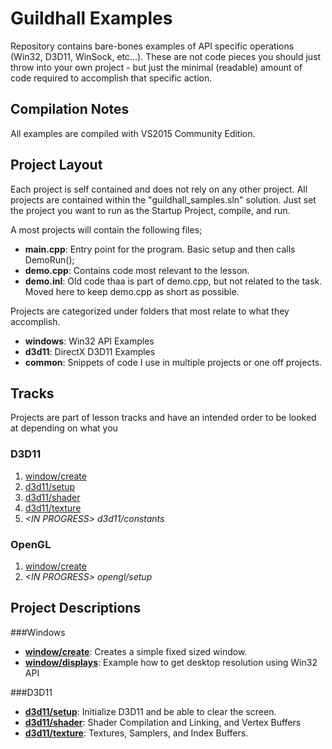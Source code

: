 # Guildhall Examples
Repository contains bare-bones examples of API specific operations (Win32, D3D11, WinSock, etc...).  These are not code pieces you should just throw into your own project - but just the minimal (readable) amount of code required to accomplish that specific action.

## Compilation Notes
All examples are compiled with VS2015 Community Edition.

## Project Layout
Each project is self contained and does not rely on any other project.  All projects are contained within the "guildhall_samples.sln" solution.  Just set the project you want to run as the Startup Project, compile, and run.  

A most projects will contain the following files;
- __main.cpp__: Entry point for the program.  Basic setup and then calls DemoRun();
- __demo.cpp__: Contains code most relevant to the lesson.  
- __demo.inl__: Old code thaa is part of demo.cpp, but not related to the task.  Moved here to keep demo.cpp as short as possible.

Projects are categorized under folders that most relate to what they accomplish.  
- __windows__: Win32 API Examples
- __d3d11__: DirectX D3D11 Examples
- __common__: Snippets of code I use in multiple projects or one off projects.

## Tracks
Projects are part of lesson tracks and have an intended order to be looked at depending on what you 

### D3D11 
1. [window/create](https://github.com/tocchan/guildhall_samples/tree/master/window/create)
2. [d3d11/setup](https://github.com/tocchan/guildhall_samples/tree/master/d3d11/setup)
3. [d3d11/shader](https://github.com/tocchan/guildhall_samples/tree/master/d3d11/shader)
4. [d3d11/texture](https://github.com/tocchan/guildhall_samples/tree/master/d3d11/texture)
3. _&lt;IN PROGRESS&gt; d3d11/constants_

### OpenGL
1. [window/create](https://github.com/tocchan/guildhall_samples/tree/master/window/create)
2. _&lt;IN PROGRESS&gt; opengl/setup_

## Project Descriptions
###Windows
- [__window/create__](https://github.com/tocchan/guildhall_samples/tree/master/window/create): Creates a simple fixed sized window. 
- [__window/displays__](https://github.com/tocchan/guildhall_samples/tree/master/window/displays): Example how to get desktop resolution using Win32 API

###D3D11
- [__d3d11/setup__](https://github.com/tocchan/guildhall_samples/tree/master/d3d11/setup): Initialize D3D11 and be able to clear the screen.
- [__d3d11/shader__](https://github.com/tocchan/guildhall_samples/tree/master/d3d11/shader):  Shader Compilation and Linking, and Vertex Buffers
- [__d3d11/texture__](https://github.com/tocchan/guildhall_samples/tree/master/d3d11/texture):  Textures, Samplers, and Index Buffers.
